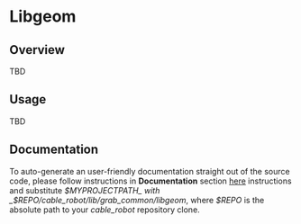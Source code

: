 # Libgeom

## Overview

TBD

## Usage

TBD

## Documentation

To auto-generate an user-friendly documentation straight out of the source code, please follow instructions in **Documentation** section [here](../README.md) instructions and substitute _$MYPROJECTPATH_ with _$REPO/cable_robot/lib/grab_common/libgeom_, where _$REPO_ is the absolute path to your _cable_robot_ repository clone.
